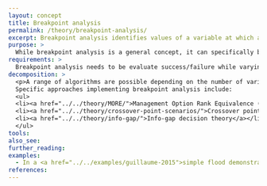 ```yaml
---
layout: concept
title: Breakpoint analysis
permalink: /theory/breakpoint-analysis/
excerpt: Breakpoint analysis identifies values of a variable at which a change occurs, e.g. a management option fails, or the preferred solution changes.
purpose: >
  While breakpoint analysis is a general concept, it can specifically be used for decision making in the face of multiple plausible futures to perform <a href="../../theory/vulnerability-analysis/">vulnerability analysis</a> (which is itself a form of <a href="../../theory/stress-testing/">stress testing</a>).
requirements: >
  Breakpoint analysis needs to be evaluate success/failure while varying values of a variable, and therefore requires a system model where the relevant variables can be modified by an external algorithm.
decomposition: >
  <p>A range of algorithms are possible depending on the number of variables and the nature of the boundary between success and failure. In general, the boundary forms a lower dimensional "manifold" in model scenario space, such that even with only two variables there are an infinite number of possible breakpoints. Selecting interesting breakpoints is therefore a key issue.</p>
  Specific approaches implementing breakpoint analysis include:
  <ul>
  <li><a href="../../theory/MORE/">Management Option Rank Equivalence (MORE)</a>, which uses optimisation to report the changes in each variable required to change the preferred management option</li>
  <li><a href="../../theory/crossover-point-scenarios/">Crossover point scenarios</a>, i.e. scenarios where the preferred option changes</li>
  <li><a href="../../theory/info-gap/">Info-gap decision theory</a></li>
  </ul>
tools:
also_see:
further_reading:
examples:
  - In a <a href="../../examples/guillaume-2015">simple flood demonstration problem</a> answering the question "Will regular flooding of ecological assets occur?", breakpoint analysis is performed using <a href="../../theory/MORE/">POMORE</a> (a variant of MORE), and through <a href="../../theory/optimisation-based-hypothesis-testing/">optimisation-based hypothesis testing</a>
references:
---
```

